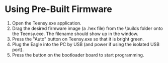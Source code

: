 # Using Pre-Built Firmware 
1. Open the Teensy.exe application.
2. Drag the desired firmware image (a .hex file) from the \builds folder onto the Teensy.exe. The filename should show up in the window. 
3. Press the "Auto" button on Teensy.exe so that it is bright green.
4. Plug the Eagle into the PC by USB (and power if using the isolated USB port).
5. Press the button on the bootloader board to start programming. 